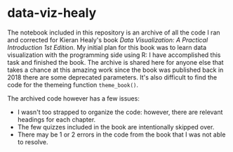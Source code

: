 # data-viz-healy

The notebook included in this repository is an archive of all the code I ran and corrected for Kieran Healy's book *Data Visualization: A Practical Introduction 1st Edition*. My initial plan for this book was to learn data visualization with the programming side using R: I have accomplished this task and finished the book. The archive is shared here for anyone else that takes a chance at this amazing work since the book was published back in 2018 there are some deprecated parameters. It's also difficult to find the code for the themeing function `theme_book()`.

The archived code however has a few issues:
+ I wasn't too strapped to organize the code: however, there are relevant headings for each chapter.
+ The few quizzes included in the book are intentionally skipped over. 
+ There may be 1 or 2 errors in the code from the book that I was not able to resolve.
